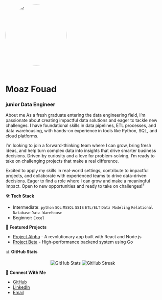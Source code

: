 <img src="https://github.com/johndoe.png" alt="Profile" width="200" height="200" style="border-radius: 50%; margin-bottom: 20px;">

# Moaz Fouad
### junior Data Engineer 

About me
As a fresh graduate entering the data engineering field, I’m passionate about creating impactful data solutions and eager to tackle new challenges. I have foundational skills in data pipelines, ETL processes, and data warehousing, with hands-on experience in tools like Python, SQL, and cloud platforms.

I’m looking to join a forward-thinking team where I can grow, bring fresh ideas, and help turn complex data into insights that drive smarter business decisions. Driven by curiosity and a love for problem-solving, I’m ready to take on challenging projects that make a real difference.

Excited to apply my skills in real-world settings, contribute to impactful projects, and collaborate with experienced teams to drive data-driven decisions. Eager to find a role where I can grow and make a meaningful impact. Open to new opportunities and ready to take on challenges!"

🛠️ **Tech Stack**
- Intermediate: `python` `SQL` `MSSQL` `SSIS` `ETL/ELT` `Data Modeling` `Relational Database` `Data Warehouse`
- Beginner: `Excel`

🔭 **Featured Projects**
- [Project Alpha](https://github.com/johndoe/project-alpha) - A revolutionary app built with React and Node.js
- [Project Beta](https://github.com/johndoe/project-beta) - High-performance backend system using Go

📊 **GitHub Stats**
<p align="center">
  <img src="https://github-readme-stats.vercel.app/api?username=johndoe&show_icons=true&theme=dark" alt="GitHub Stats" />
  <img src="https://github-readme-streak-stats.herokuapp.com/?user=johndoe&theme=dark" alt="GitHub Streak" />
</p>

🤝 **Connect With Me**
- [GitHub](https://github.com/johndoe)
- [LinkedIn](www.linkedin.com/in/moaz-fouad-400554203)
- [Email](mailto:moaz.fouad29@gmail.com)

